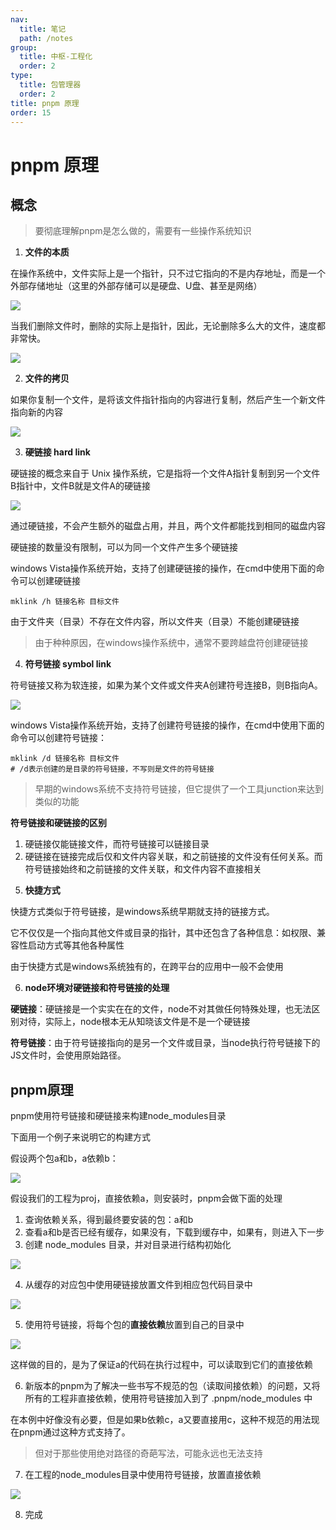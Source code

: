 ```yaml
---
nav:
  title: 笔记
  path: /notes
group:
  title: 中枢-工程化
  order: 2
type:
  title: 包管理器
  order: 2
title: pnpm 原理
order: 15
---
```


# pnpm 原理

## 概念

> 要彻底理解pnpm是怎么做的，需要有一些操作系统知识

1. **文件的本质**

在操作系统中，文件实际上是一个指针，只不过它指向的不是内存地址，而是一个外部存储地址（这里的外部存储可以是硬盘、U盘、甚至是网络）

![](../images/2019-12-31-16-29-21.png)

当我们删除文件时，删除的实际上是指针，因此，无论删除多么大的文件，速度都非常快。

![](../images/2019-12-31-16-29-43.png)

2. **文件的拷贝**

如果你复制一个文件，是将该文件指针指向的内容进行复制，然后产生一个新文件指向新的内容

![](../images/2019-12-31-16-30-25.png)

3. **硬链接 hard link**

硬链接的概念来自于 Unix 操作系统，它是指将一个文件A指针复制到另一个文件B指针中，文件B就是文件A的硬链接

![](../images/2019-12-31-16-33-59.png)

通过硬链接，不会产生额外的磁盘占用，并且，两个文件都能找到相同的磁盘内容

硬链接的数量没有限制，可以为同一个文件产生多个硬链接

windows Vista操作系统开始，支持了创建硬链接的操作，在cmd中使用下面的命令可以创建硬链接

```shell
mklink /h 链接名称 目标文件
```

由于文件夹（目录）不存在文件内容，所以文件夹（目录）不能创建硬链接

> 由于种种原因，在windows操作系统中，通常不要跨越盘符创建硬链接

4. **符号链接 symbol link**

符号链接又称为软连接，如果为某个文件或文件夹A创建符号连接B，则B指向A。

![](../images/2019-12-31-16-46-57.png)

windows Vista操作系统开始，支持了创建符号链接的操作，在cmd中使用下面的命令可以创建符号链接：

```shell
mklink /d 链接名称 目标文件
# /d表示创建的是目录的符号链接，不写则是文件的符号链接
```

> 早期的windows系统不支持符号链接，但它提供了一个工具junction来达到类似的功能

**符号链接和硬链接的区别**

1) 硬链接仅能链接文件，而符号链接可以链接目录
2) 硬链接在链接完成后仅和文件内容关联，和之前链接的文件没有任何关系。而符号链接始终和之前链接的文件关联，和文件内容不直接相关

5. **快捷方式**

快捷方式类似于符号链接，是windows系统早期就支持的链接方式。

它不仅仅是一个指向其他文件或目录的指针，其中还包含了各种信息：如权限、兼容性启动方式等其他各种属性

由于快捷方式是windows系统独有的，在跨平台的应用中一般不会使用

6. **node环境对硬链接和符号链接的处理**

**硬链接**：硬链接是一个实实在在的文件，node不对其做任何特殊处理，也无法区别对待，实际上，node根本无从知晓该文件是不是一个硬链接

**符号链接**：由于符号链接指向的是另一个文件或目录，当node执行符号链接下的JS文件时，会使用原始路径。

## pnpm原理

pnpm使用符号链接和硬链接来构建node_modules目录

下面用一个例子来说明它的构建方式

假设两个包a和b，a依赖b：

![](../images/2019-12-31-17-50-59.png)

假设我们的工程为proj，直接依赖a，则安装时，pnpm会做下面的处理

1. 查询依赖关系，得到最终要安装的包：a和b
2. 查看a和b是否已经有缓存，如果没有，下载到缓存中，如果有，则进入下一步
3. 创建 node_modules 目录，并对目录进行结构初始化

![](../images/2019-12-31-18-09-53.png)

4. 从缓存的对应包中使用硬链接放置文件到相应包代码目录中

![](../images/2019-12-31-18-14-31.png)

5. 使用符号链接，将每个包的**直接依赖**放置到自己的目录中

![](../images/2019-12-31-18-19-48.png)

这样做的目的，是为了保证a的代码在执行过程中，可以读取到它们的直接依赖

6. 新版本的pnpm为了解决一些书写不规范的包（读取间接依赖）的问题，又将所有的工程非直接依赖，使用符号链接加入到了 .pnpm/node_modules 中

在本例中好像没有必要，但是如果b依赖c，a又要直接用c，这种不规范的用法现在pnpm通过这种方式支持了。

> 但对于那些使用绝对路径的奇葩写法，可能永远也无法支持

7. 在工程的node_modules目录中使用符号链接，放置直接依赖

![](../images/2019-12-31-18-27-19.png)

8. 完成
